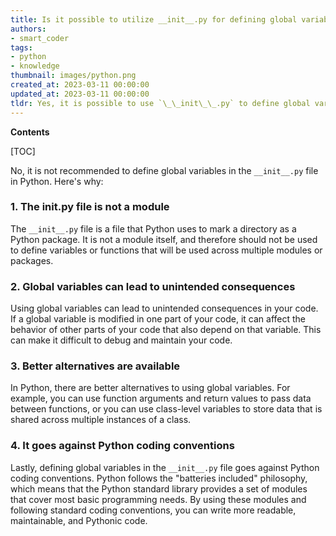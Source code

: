```yaml
---
title: Is it possible to utilize __init__.py for defining global variables?
authors:
- smart_coder
tags:
- python
- knowledge
thumbnail: images/python.png
created_at: 2023-03-11 00:00:00
updated_at: 2023-03-11 00:00:00
tldr: Yes, it is possible to use `\_\_init\_\_.py` to define global variables in Python, but it is not recommended because it can lead to confusion and unexpected behavior.
---
```


**Contents**

[TOC]

No, it is not recommended to define global variables in the `__init__.py` file in Python. Here's why:

### 1. The __init__.py file is not a module

The `__init__.py` file is a file that Python uses to mark a directory as a Python package. It is not a module itself, and therefore should not be used to define variables or functions that will be used across multiple modules or packages.

### 2. Global variables can lead to unintended consequences

Using global variables can lead to unintended consequences in your code. If a global variable is modified in one part of your code, it can affect the behavior of other parts of your code that also depend on that variable. This can make it difficult to debug and maintain your code.

### 3. Better alternatives are available

In Python, there are better alternatives to using global variables. For example, you can use function arguments and return values to pass data between functions, or you can use class-level variables to store data that is shared across multiple instances of a class.

### 4. It goes against Python coding conventions

Lastly, defining global variables in the `__init__.py` file goes against Python coding conventions. Python follows the "batteries included" philosophy, which means that the Python standard library provides a set of modules that cover most basic programming needs. By using these modules and following standard coding conventions, you can write more readable, maintainable, and Pythonic code.
